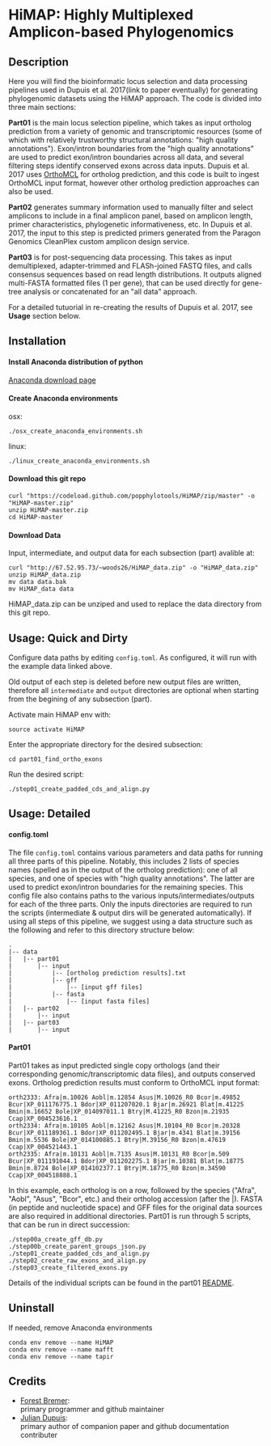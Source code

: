 # HiMAP: Highly Multiplexed Amplicon-based Phylogenomics

## Description

Here you will find the bioinformatic locus selection and data processing pipelines used in Dupuis et al. 2017(link to paper eventually) for generating phylogenomic datasets using the HiMAP approach. The code is divided into three main sections: 

**Part01** is the main locus selection pipeline, which takes as input ortholog prediction from a variety of genomic and transcriptomic resources (some of which with relatively trustworthy structural annotations: "high quality annotations"). Exon/intron boundaries from the "high quality annotations" are used to predict exon/intron boundaries across all data, and several filtering steps identify conserved exons across data inputs. Dupuis et al. 2017 uses [OrthoMCL](http://orthomcl.org/orthomcl/) for ortholog prediction, and this code is built to ingest OrthoMCL input format, however other ortholog prediction approaches can also be used.

**Part02** generates summary information used to manually filter and select amplicons to include in a final amplicon panel, based on amplicon length, primer characteristics, phylogenetic informativeness, etc. In Dupuis et al. 2017, the input to this step is predicted primers generated from the Paragon Genomics CleanPlex custom amplicon design service.

**Part03** is for post-sequencing data processing. This takes as input demultiplexed, adapter-trimmed and FLASh-joined FASTQ files, and calls consensus sequences based on read length distributions. It outputs aligned multi-FASTA formatted files (1 per gene), that can be used directly for gene-tree analysis or concatenated for an "all data" approach.

For a detailed tutuorial in re-creating the results of Dupuis et al. 2017, see **Usage** section below.


## Installation

#### Install Anaconda distribution of python

[Anaconda download page](https://www.continuum.io/downloads)

#### Create Anaconda environments

osx:
```
./osx_create_anaconda_environments.sh
```

linux:
```
./linux_create_anaconda_environments.sh
```

#### Download this git repo
```
curl "https://codeload.github.com/popphylotools/HiMAP/zip/master" -o "HiMAP-master.zip"
unzip HiMAP-master.zip
cd HiMAP-master
```


#### Download Data

Input, intermediate, and output data for each subsection (part) avalible at:
```
curl "http://67.52.95.73/~woods26/HiMAP_data.zip" -o "HiMAP_data.zip"
unzip HiMAP_data.zip
mv data data.bak
mv HiMAP_data data
```

HiMAP_data.zip can be unziped and used to replace the data directory from this git repo.

## Usage: Quick and Dirty
Configure data paths by editing `config.toml`.
As configured, it will run with the example data linked above.

Old output of each step is deleted before new output files are written, therefore all `intermediate` and `output` directories are optional when starting from the begining of any subsection (part).

Activate main HiMAP env with:
```
source activate HiMAP
```

Enter the appropriate directory for the desired subsection:
```
cd part01_find_ortho_exons
```

Run the desired script:
```
./step01_create_padded_cds_and_align.py
```

## Usage: Detailed
#### config.toml
The file `config.toml` contains various parameters and data paths for running all three parts of this pipeline. Notably, this includes 2 lists of species names (spelled as in the output of the ortholog prediction): one of all species, and one of species with "high quality annotations". The latter are used to predict exon/intron boundaries for the remaining species. This config file also contains paths to the various inputs/intermediates/outputs for each of the three parts. Only the inputs directories are required to run the scripts (intermediate & output dirs will be generated automatically). If using all steps of this pipeline, we suggest using a data structure such as the following and refer to this directory structure below:

```
.
|-- data
|   |-- part01
|       |-- input
|           |-- [ortholog prediction results].txt
|           |-- gff
|               |-- [input gff files]
|           |-- fasta
|               |-- [input fasta files]
|   |-- part02
|       |-- input
|   |-- part03
|       |-- input
```

#### Part01
Part01 takes as input predicted single copy orthologs (and their corresponding genomic/transcriptomic data files), and outputs conserved exons. Ortholog prediction results must conform to OrthoMCL input format:
```
orth2333: Afra|m.10026 Aobl|m.12854 Asus|M.10026_R0 Bcor|m.49852 Bcur|XP_011176775.1 Bdor|XP_011207020.1 Bjar|m.26921 Blat|m.41225 Bmin|m.16652 Bole|XP_014097011.1 Btry|M.41225_R0 Bzon|m.21935 Ccap|XP_004523616.1
orth2334: Afra|m.10105 Aobl|m.12162 Asus|M.10104_R0 Bcor|m.20328 Bcur|XP_011189361.1 Bdor|XP_011202495.1 Bjar|m.4341 Blat|m.39156 Bmin|m.5536 Bole|XP_014100885.1 Btry|M.39156_R0 Bzon|m.47619 Ccap|XP_004521443.1
orth2335: Afra|m.10131 Aobl|m.7135 Asus|M.10131_R0 Bcor|m.509 Bcur|XP_011191044.1 Bdor|XP_011202275.1 Bjar|m.10381 Blat|m.18775 Bmin|m.8724 Bole|XP_014102377.1 Btry|M.18775_R0 Bzon|m.34590 Ccap|XP_004518888.1
```
In this example, each ortholog is on a row, followed by the species ("Afra", "Aobl", "Asus", "Bcor", etc.) and their ortholog accession (after the |). FASTA (in peptide and nucleotide space) and GFF files for the original data sources are also required in additional directories. Part01 is run through 5 scripts, that can be run in direct succession:
```
./step00a_create_gff_db.py
./step00b_create_parent_groups_json.py
./step01_create_padded_cds_and_align.py
./step02_create_raw_exons_and_align.py
./step03_create_filtered_exons.py
```
Details of the individual scripts can be found in the part01 [README](https://github.com/popphylotools/HiMAP/tree/master/part01_find_ortho_exons).







## Uninstall

If needed, remove Anaconda environments
```
conda env remove --name HiMAP
conda env remove --name mafft
conda env remove --name tapir
```

## Credits

 * [Forest Bremer](https://github.com/Woods26):</br>
   primary programmer and github maintainer
 * [Julian Dupuis](https://github.com/jrdupuis):</br>
   primary author of companion paper and github documentation contributer
